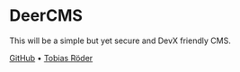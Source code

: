 # DeerCMS

This will be a simple but yet secure and DevX friendly CMS.

[GitHub](https://github.com/DeerCMS) • [Tobias Röder](https://github.com/tobiasroeder)
